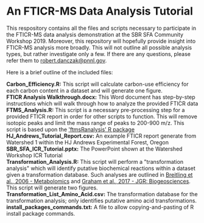 # An FTICR-MS Data Analysis Tutorial
This respository contains all the files and scripts necessary to participate in the FTICR-MS data analysis demonstration at the SBR SFA Community Workshop 2019. 
Moreover, this repository will hopefully provide insight into FTICR-MS analysis more broadly. This will not outline all possible analysis types, but rather investigate only a few. If there are any questions, please refer them to robert.danczak@pnnl.gov.

Here is a brief outline of the included files:

<b>Carbon_Efficiency.R:</b> This script will calculate carbon-use efficiency for each carbon content in a dataset and will generate one figure.<br>
<b>FTICR Analysis Walkthrough.docx:</b> This Word document has step-by-step instructions which will walk through how to analyze the provided FTICR data<br>
<b>FTMS_Analysis.R:</b> This script is a necessary pre-processing step for a provided FTICR report in order for other scripts to function. This will remove isotopic peaks and limit the mass range of peaks to 200-900 m/z. This script is based upon the <a href=https://github.com/EMSL-Computing/ftmsRanalysis/tree/master>'ftmsRanalysis' R package</a><br>
<b>HJ_Andrews_Tutorial_Report.csv:</b> An example FTICR report generate from Watershed 1 within the HJ Andrews Experimental Forest, Oregon<br>
<b>SBR_SFA_ICR_Tutorial.pptx:</b> The PowerPoint shown at the Watershed Workshop ICR Tutorial<br>
<b>Transformation_Analysis.R:</b> This script will perform a "transformation analysis" which will identify putative biochemical reactions within a dataset given a transformation database. 
Such analyses are outlined in <a href=https://doi.org/10.1007/s11306-006-0029-z>Breitling et al., 2006 - Metabolomics</a> and <a href=https://doi.org/10.1002/2017JG003967>Graham et al., 2017 - JGR: Biogeosciences</a>. This script will generate two figures.<br>
<b>Transformation_List_Amino_Acid.csv:</b> The transformation database for the transformation analysis; only identifies putative amino acid transformations.<br>
<b>install_packages_commands.txt:</b> A file to allow copying-and-pasting of R install package commands.<br>

